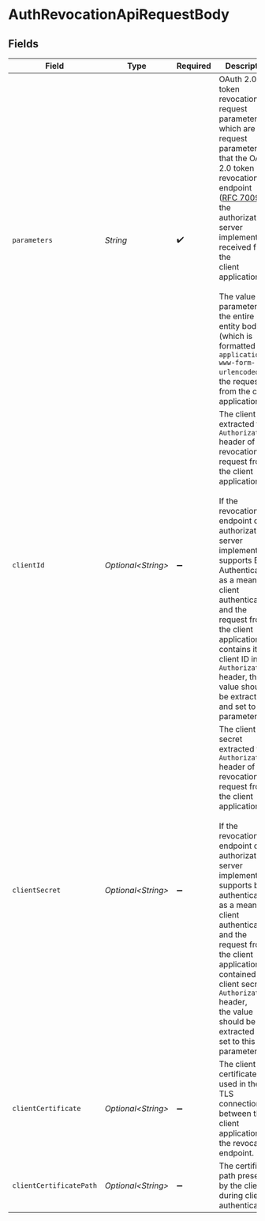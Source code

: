 # AuthRevocationApiRequestBody


## Fields

| Field                                                                                                                                                                                                                                                                                                                                                                                                                                | Type                                                                                                                                                                                                                                                                                                                                                                                                                                 | Required                                                                                                                                                                                                                                                                                                                                                                                                                             | Description                                                                                                                                                                                                                                                                                                                                                                                                                          |
| ------------------------------------------------------------------------------------------------------------------------------------------------------------------------------------------------------------------------------------------------------------------------------------------------------------------------------------------------------------------------------------------------------------------------------------ | ------------------------------------------------------------------------------------------------------------------------------------------------------------------------------------------------------------------------------------------------------------------------------------------------------------------------------------------------------------------------------------------------------------------------------------ | ------------------------------------------------------------------------------------------------------------------------------------------------------------------------------------------------------------------------------------------------------------------------------------------------------------------------------------------------------------------------------------------------------------------------------------ | ------------------------------------------------------------------------------------------------------------------------------------------------------------------------------------------------------------------------------------------------------------------------------------------------------------------------------------------------------------------------------------------------------------------------------------ |
| `parameters`                                                                                                                                                                                                                                                                                                                                                                                                                         | *String*                                                                                                                                                                                                                                                                                                                                                                                                                             | :heavy_check_mark:                                                                                                                                                                                                                                                                                                                                                                                                                   | OAuth 2.0 token revocation request parameters which are the request parameters that the OAuth 2.0 token revocation endpoint<br/>([RFC 7009](https://datatracker.ietf.org/doc/html/rfc7009)) of the authorization server implementation received from the<br/>client application.<br/><br/>The value of parameters is the entire entity body (which is formatted in `application/x-www-form-urlencoded`) of the request<br/>from the client application.<br/> |
| `clientId`                                                                                                                                                                                                                                                                                                                                                                                                                           | *Optional\<String>*                                                                                                                                                                                                                                                                                                                                                                                                                  | :heavy_minus_sign:                                                                                                                                                                                                                                                                                                                                                                                                                   | The client ID extracted from `Authorization` header of the revocation request from the client application.<br/><br/>If the revocation endpoint of the authorization server implementation supports Basic Authentication<br/>as a means of client authentication, and the request from the client application contains its client ID in<br/>`Authorization` header, the value should be extracted and set to this parameter.<br/>     |
| `clientSecret`                                                                                                                                                                                                                                                                                                                                                                                                                       | *Optional\<String>*                                                                                                                                                                                                                                                                                                                                                                                                                  | :heavy_minus_sign:                                                                                                                                                                                                                                                                                                                                                                                                                   | The client secret extracted from `Authorization` header of the revocation request from the client application.<br/><br/>If the revocation endpoint of the authorization server implementation supports basic authentication as a means of<br/>client authentication, and the request from the client application contained its client secret in `Authorization` header,<br/>the value should be extracted and set to this parameter.<br/> |
| `clientCertificate`                                                                                                                                                                                                                                                                                                                                                                                                                  | *Optional\<String>*                                                                                                                                                                                                                                                                                                                                                                                                                  | :heavy_minus_sign:                                                                                                                                                                                                                                                                                                                                                                                                                   | The client certificate used in the TLS connection between the client application and the revocation endpoint.<br/>                                                                                                                                                                                                                                                                                                                   |
| `clientCertificatePath`                                                                                                                                                                                                                                                                                                                                                                                                              | *Optional\<String>*                                                                                                                                                                                                                                                                                                                                                                                                                  | :heavy_minus_sign:                                                                                                                                                                                                                                                                                                                                                                                                                   | The certificate path presented by the client during client authentication.<br/>                                                                                                                                                                                                                                                                                                                                                      |